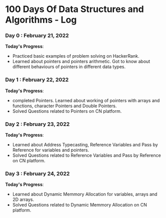 # 100 Days Of Data Structures and Algorithms - Log

### Day 0 : February 21, 2022

**Today's Progress**: 
* Practiced basic examples of problem solving on HackerRank. 
* Learned about pointers and pointers arithmetic. Got to know about different behaviours of pointers in different data types.

### Day 1 : February 22, 2022

**Today's Progress**: 
* completed Pointers. Learned about working of pointers with arrays and functions, character Pointers and Double Pointers.
* Solved Questions related to Pointers on CN platform.

### Day 2 : February 23, 2022

**Today's Progress**: 
* Learned about Address Typecasting, Reference Variables and Pass by Reference for variables and pointers.
* Solved Questions related to Reference Variables and Pass by Reference on CN platform.

### Day 3 : February 24, 2022

**Today's Progress**: 
* Learned about Dynamic Memmory Allocation for variables, arrays and 2D arrays.
* Solved Questions related to Dynamic Memmory Allocation on CN platform.

